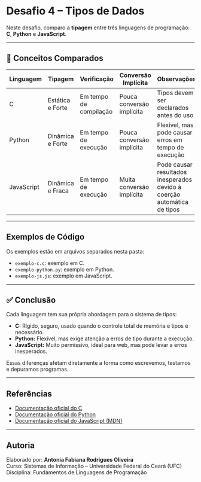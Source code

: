 # Desafio 4 – Tipos de Dados

Neste desafio, comparo a **tipagem** entre três linguagens de programação: **C**, **Python** e **JavaScript**.

---

## 📌 Conceitos Comparados

| Linguagem  | Tipagem          | Verificação           | Conversão Implícita       | Observações                                             |
|------------|------------------|-----------------------|---------------------------|---------------------------------------------------------|
| C          | Estática e Forte | Em tempo de compilação| Pouca conversão implícita  | Tipos devem ser declarados antes do uso                  |
| Python     | Dinâmica e Forte | Em tempo de execução  | Pouca conversão implícita  | Flexível, mas pode causar erros em tempo de execução     |
| JavaScript | Dinâmica e Fraca | Em tempo de execução  | Muita conversão implícita  | Pode causar resultados inesperados devido à coerção automática de tipos |

---

## Exemplos de Código

Os exemplos estão em arquivos separados nesta pasta:

- `exemplo-c.c`: exemplo em C. 
- `exemplo-python.py`: exemplo em Python.
- `exemplo-js.js`: exemplo em JavaScript. 

---

## ✅ Conclusão

Cada linguagem tem sua própria abordagem para o sistema de tipos:

- **C:** Rígido, seguro, usado quando o controle total de memória e tipos é necessário.
- **Python:** Flexível, mas exige atenção a erros de tipo durante a execução.
- **JavaScript:** Muito permissivo, ideal para web, mas pode levar a erros inesperados.

Essas diferenças afetam diretamente a forma como escrevemos, testamos e depuramos programas.

---

## Referências

- [Documentação oficial do C](https://en.cppreference.com/w/c)  
- [Documentação oficial do Python](https://docs.python.org/3/)  
- [Documentação oficial do JavaScript (MDN)](https://developer.mozilla.org/pt-BR/docs/Web/JavaScript)

---

## Autoria

Elaborado por: **Antonia Fabiana Rodrigues Oliveira**  
Curso: Sistemas de Informação – Universidade Federal do Ceará (UFC)  
Disciplina: Fundamentos de Linguagens de Programação  
